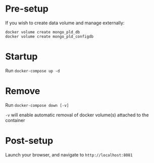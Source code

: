 # Pre-setup

If you wish to create data volume and manage externally:

```
docker volume create mongo_pld_db
docker volume create mongo_pld_configdb
```

# Startup

Run `docker-compose up -d`

# Remove

Run `docker-compose down [-v]`

`-v` will enable automatic removal of docker volume(s) attached to the container

# Post-setup

Launch your browser, and navigate to `http://localhost:8081`